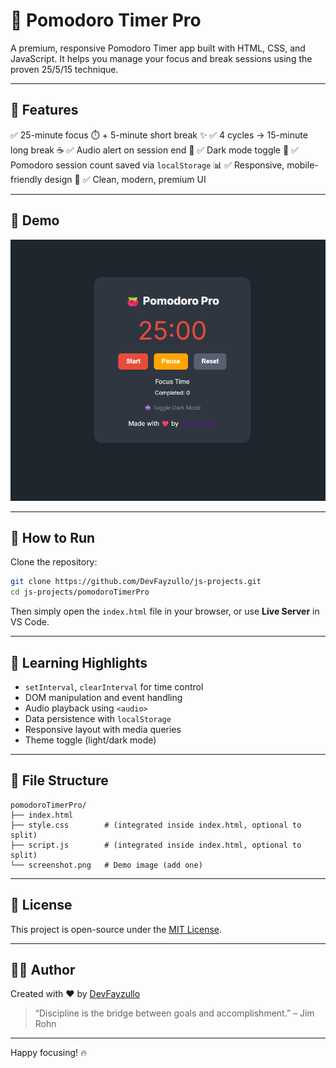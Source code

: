 # 🍅 Pomodoro Timer Pro

A premium, responsive Pomodoro Timer app built with HTML, CSS, and JavaScript.
It helps you manage your focus and break sessions using the proven 25/5/15 technique.

---

## 📌 Features

✅ 25-minute focus ⏱️ + 5-minute short break ✨
✅ 4 cycles → 15-minute long break ☕
✅ Audio alert on session end 🔔
✅ Dark mode toggle 🌙
✅ Pomodoro session count saved via `localStorage` 📊
✅ Responsive, mobile-friendly design 📱
✅ Clean, modern, premium UI

---

## 💽 Demo

![Pomodoro Timer Demo](./screenshot.png) 

---

## 🚀 How to Run

Clone the repository:

```bash
git clone https://github.com/DevFayzullo/js-projects.git
cd js-projects/pomodoroTimerPro
```

Then simply open the `index.html` file in your browser, or use **Live Server** in VS Code.

---

## 🧐 Learning Highlights

* `setInterval`, `clearInterval` for time control
* DOM manipulation and event handling
* Audio playback using `<audio>`
* Data persistence with `localStorage`
* Responsive layout with media queries
* Theme toggle (light/dark mode)

---

## 📂 File Structure

```
pomodoroTimerPro/
├── index.html
├── style.css        # (integrated inside index.html, optional to split)
├── script.js        # (integrated inside index.html, optional to split)
└── screenshot.png   # Demo image (add one)
```

---

## 📄 License

This project is open-source under the [MIT License](https://opensource.org/licenses/MIT).

---

## 👨‍💻 Author

Created with ❤️ by [DevFayzullo](https://github.com/DevFayzullo)

> “Discipline is the bridge between goals and accomplishment.” – Jim Rohn

---

Happy focusing! 🔥
